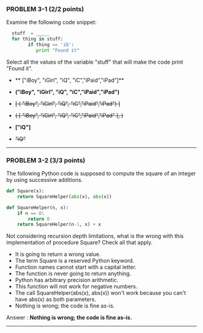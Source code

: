 ### PROBLEM 3-1  (2/2 points)

Examine the following code snippet:

```python
  stuff  = _____
  for thing in stuff:
        if thing == 'iQ':
           print "Found it"
```

Select all the values of the variable "stuff" that will make the code print "Found it".

- ** ["iBoy", "iGirl", "iQ", "iC","iPaid","iPad"]**

-  **("iBoy", "iGirl", "iQ", "iC","iPaid","iPad")**

- ~~[ ( "iBoy", "iGirl", "iQ", "iC","iPaid","iPad") ]~~

-  ~~( [ "iBoy", "iGirl", "iQ", "iC","iPaid","iPad" ], )~~

-  **["iQ"]**

- ~~"iQ"~~

---

### PROBLEM 3-2  (3/3 points)

The following Python code is supposed to compute the square of an integer by using successive additions.

```python
def Square(x):
    return SquareHelper(abs(x), abs(x))

def SquareHelper(n, x):
    if n == 0:
        return 0
    return SquareHelper(n-1, x) + x
```

Not considering recursion depth limitations, what is the wrong with this implementation of procedure Square? Check all that apply.

- It is going to return a wrong value.  
- The term Square is a reserved Python keyword.  
- Function names cannot start with a capital letter.  
- The function is never going to return anything.  
- Python has arbitrary precision arithmetic.  
- This function will not work for negative numbers.
- The call SquareHelper(abs(x), abs(x)) won't work because you can't have abs(x) as both parameters.
- Nothing is wrong; the code is fine as-is.

Answer :  **Nothing is wrong; the code is fine as-is.**

---




 
 